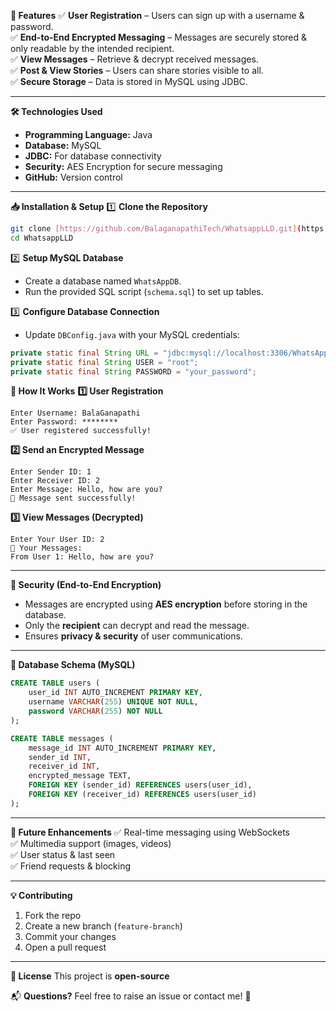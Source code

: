 **📌 Features**
✅ **User Registration** – Users can sign up with a username & password.  
✅ **End-to-End Encrypted Messaging** – Messages are securely stored & only readable by the intended recipient.  
✅ **View Messages** – Retrieve & decrypt received messages.  
✅ **Post & View Stories** – Users can share stories visible to all.  
✅ **Secure Storage** – Data is stored in MySQL using JDBC.

---

**🛠️ Technologies Used**
- **Programming Language:** Java  
- **Database:** MySQL  
- **JDBC:** For database connectivity  
- **Security:** AES Encryption for secure messaging  
- **GitHub:** Version control  

---

**📥 Installation & Setup**
1️⃣ **Clone the Repository**  
```bash
git clone [https://github.com/BalaganapathiTech/WhatsappLLD.git](https://github.com/BalaganapathiTech/WhatappLLD.git)
cd WhatsappLLD
```
2️⃣ **Setup MySQL Database**
- Create a database named `WhatsAppDB`.
- Run the provided SQL script (`schema.sql`) to set up tables.

3️⃣ **Configure Database Connection**
- Update `DBConfig.java` with your MySQL credentials:
```java
private static final String URL = "jdbc:mysql://localhost:3306/WhatsAppDB";
private static final String USER = "root";
private static final String PASSWORD = "your_password";
```

**📌 How It Works**
**1️⃣ User Registration**
```plaintext
Enter Username: BalaGanapathi
Enter Password: ********
✅ User registered successfully!
```

**2️⃣ Send an Encrypted Message**
```plaintext
Enter Sender ID: 1
Enter Receiver ID: 2
Enter Message: Hello, how are you?
📩 Message sent successfully!
```

**3️⃣ View Messages (Decrypted)**
```plaintext
Enter Your User ID: 2
📩 Your Messages:
From User 1: Hello, how are you?
```

---

**🔐 Security (End-to-End Encryption)**
- Messages are encrypted using **AES encryption** before storing in the database.  
- Only the **recipient** can decrypt and read the message.  
- Ensures **privacy & security** of user communications.  

---

**📜 Database Schema (MySQL)**
```sql
CREATE TABLE users (
    user_id INT AUTO_INCREMENT PRIMARY KEY,
    username VARCHAR(255) UNIQUE NOT NULL,
    password VARCHAR(255) NOT NULL
);

CREATE TABLE messages (
    message_id INT AUTO_INCREMENT PRIMARY KEY,
    sender_id INT,
    receiver_id INT,
    encrypted_message TEXT,
    FOREIGN KEY (sender_id) REFERENCES users(user_id),
    FOREIGN KEY (receiver_id) REFERENCES users(user_id)
);
```

---

**📌 Future Enhancements**
✅ Real-time messaging using WebSockets  
✅ Multimedia support (images, videos)  
✅ User status & last seen  
✅ Friend requests & blocking  

---

**💡 Contributing**
1. Fork the repo  
2. Create a new branch (`feature-branch`)  
3. Commit your changes  
4. Open a pull request  

---

**📜 License**
This project is **open-source**

📬 **Questions?** Feel free to raise an issue or contact me! 🚀
